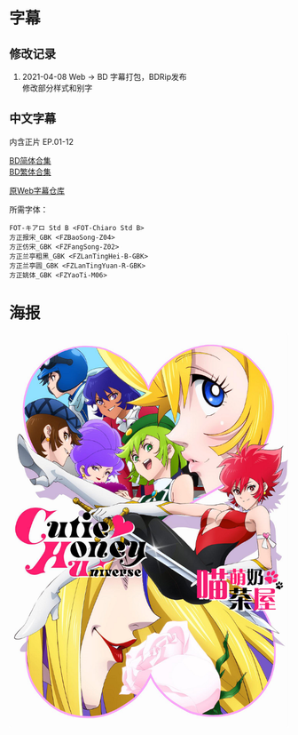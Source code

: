 # 字幕

## 修改记录

1. 2021-04-08 Web -> BD 字幕打包，BDRip发布  
修改部分样式和别字

## 中文字幕

内含正片 EP.01-12

[BD简体合集](https://github.com/Nekomoekissaten-SUB/Nekomoekissaten-poi-Subs/raw/master/Cutie_Honey_Universe/Cutie_Honey_Universe_BD_CHS.7z)  
[BD繁体合集](https://github.com/Nekomoekissaten-SUB/Nekomoekissaten-poi-Subs/raw/master/Cutie_Honey_Universe/Cutie_Honey_Universe_BD_CHT.7z)

[原Web字幕仓库](https://github.com/Nekomoekissaten-SUB/Cutie-Honey-Universe)

所需字体：
```
FOT-キアロ Std B <FOT-Chiaro Std B>
方正报宋_GBK <FZBaoSong-Z04>
方正仿宋_GBK <FZFangSong-Z02>
方正兰亭粗黑_GBK <FZLanTingHei-B-GBK>
方正兰亭圆_GBK <FZLanTingYuan-R-GBK>
方正姚体_GBK <FZYaoTi-M06>
```

# 海报

![](cutiey_honey_u_poster.png)